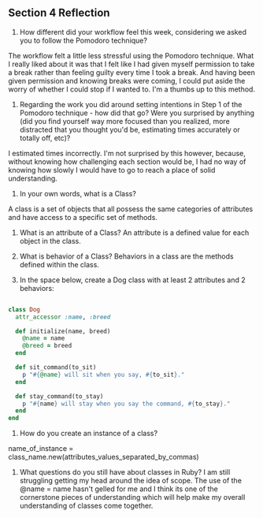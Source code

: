 ## Section 4 Reflection

1. How different did your workflow feel this week, considering we asked you to follow the Pomodoro technique?

The workflow felt a little less stressful using the Pomodoro technique.  What I really liked about it was that I felt like I had given myself permission to take a break rather than feeling guilty every time I took a break. And having been given permission and knowing breaks were coming, I could put aside the worry of whether I could stop if I wanted to.  I'm a thumbs up to this method.

1. Regarding the work you did around setting intentions in Step 1 of the Pomodoro technique - how did that go? Were you surprised by anything (did you find yourself way more focused than you realized, more distracted that you thought you'd be, estimating times accurately or totally off, etc)?

I estimated times incorrectly. I'm not surprised by this however, because, without knowing how challenging each section would be, I had no way of knowing how slowly I would have to go to reach a place of solid understanding.

1. In your own words, what is a Class?

A class is a set of objects that all possess the same categories of attributes and have access to a specific set of methods.

1. What is an attribute of a Class?
An attribute is a defined value for each object in the class.

1. What is behavior of a Class?
Behaviors in a class are the methods defined within the class.

1. In the space below, create a Dog class with at least 2 attributes and 2 behaviors:

```rb

class Dog
  attr_accessor :name, :breed

  def initialize(name, breed)
    @name = name
    @breed = breed
  end

  def sit_command(to_sit)
    p "#{@name} will sit when you say, #{to_sit}."
  end

  def stay_command(to_stay)
    p "#{name} will stay when you say the command, #{to_stay}."
  end
end

```

1. How do you create an instance of a class?

name_of_instance = class_name.new(attributes_values_separated_by_commas)

1. What questions do you still have about classes in Ruby?
I am still struggling getting my head around the idea of scope. The use of the @name = name hasn't gelled for me and I think its one of the cornerstone pieces of understanding which will help make my overall understanding of classes come together.
